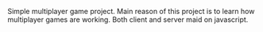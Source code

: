 Simple multiplayer game project. Main reason of this project is to learn how multiplayer games are working. Both client and server maid on javascript.
